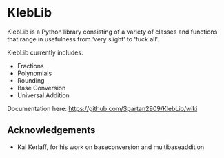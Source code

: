 # KlebLib

KlebLib is a Python library consisting of a variety of classes and functions that range in usefulness from ‘very slight’ to ‘fuck all’.

KlebLib currently includes:
* Fractions
* Polynomials
* Rounding
* Base Conversion
* Universal Addition

Documentation here: https://github.com/Spartan2909/KlebLib/wiki

## Acknowledgements
* Kai Kerlaff, for his work on baseconversion and multibaseaddition
